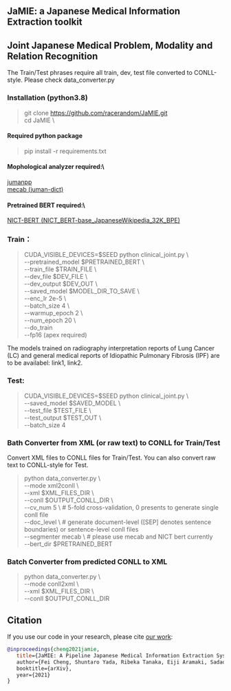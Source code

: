 ## JaMIE: a Japanese Medical Information Extraction toolkit

[comment]: <> (## [PRISM] Medical Tag recognition and Disease certainty classification)

[comment]: <> (## pipeline processes: )

[comment]: <> (### [medical tag recognition] -> [disease certainty classification])

[comment]: <> (## Install)

[comment]: <> (> git clone URL  )

[comment]: <> (> cd XX)

[comment]: <> (Copy the processed data &#40;in 黒橋研 server&#41; into the 'data' folder in XX. )

[comment]: <> (## step1: medical tag recognition:)

[comment]: <> (### Train and test:)

[comment]: <> (> python clinical\_ner.py \\  )

[comment]: <> (> --corpus 'goku' \\  )

[comment]: <> (> --model 'checkpoints/ner/' \\ # save model   )

[comment]: <> (> --epoch 5 \\  )

[comment]: <> (> --batch 16 \\  )

[comment]: <> (> --do_train )

[comment]: <> (### Test:)

[comment]: <> (> python clinical\_ner.py \\  )

[comment]: <> (> --corpus 'goku' \\  )

[comment]: <> (> --model 'checkpoints/ner/' # load model  )

[comment]: <> (Predicted texts will be located in the 'outputs' folder.)

[comment]: <> (### Evaluation:)

[comment]: <> (> cd conlleval  )

[comment]: <> (> python conlleval.py < ../outputs/ner\_goku\_ep5\_eval.txt)

[comment]: <> (## step2: disease certainty classification)

[comment]: <> (### Train and test:)

[comment]: <> (> python clinical\_cert.py \\  )

[comment]: <> (> --corpus 'goku' \\  )

[comment]: <> (> --model 'checkpoints/cert/' \\ # save model  )

[comment]: <> (> --ner\_out 'outputs/ner\_goku\_ep3\_out.txt' \\  # predicted ner results with BIO format  )

[comment]: <> (> --epoch 3 \\  )

[comment]: <> (> --batch 16 \\  )

[comment]: <> (> --do_train )

[comment]: <> (### Test:)

[comment]: <> (> python clinical\_cert.py \\  )

[comment]: <> (> --corpus 'goku' \\  )

[comment]: <> (> --model 'checkpoints/cert/' # load model  )

[comment]: <> (> --ner\_out 'outputs/ner\_goku\_ep3\_out.txt'   # predicted ner results with BIO format)

[comment]: <> (Predicted texts will be located in the 'outputs' folder.)

## Joint Japanese Medical Problem, Modality and Relation Recognition

The Train/Test phrases require all train, dev, test file converted to CONLL-style. Please check data_converter.py

### Installation (python3.8)
> git clone https://github.com/racerandom/JaMIE.git \
> cd JaMIE \
#### Required python package
> pip install -r requirements.txt 

#### Mophological analyzer required:\
[jumanpp](https://github.com/ku-nlp/jumanpp)\
[mecab (juman-dict)](https://taku910.github.io/mecab/)

#### Pretrained BERT required:\
[NICT-BERT (NICT_BERT-base_JapaneseWikipedia_32K_BPE)](https://alaginrc.nict.go.jp/nict-bert/index.html)

### Train：  
> CUDA_VISIBLE_DEVICES=$SEED python clinical_joint.py \ \
>    --pretrained_model $PRETRAINED_BERT \ \
>    --train_file $TRAIN_FILE \ \
>    --dev_file $DEV_FILE \ \
>    --dev_output $DEV_OUT \ \
>    --saved_model $MODEL_DIR_TO_SAVE \ \
>    --enc_lr 2e-5 \ \
>    --batch_size 4 \ \
>    --warmup_epoch 2 \ \
>    --num_epoch 20 \ \
>    --do_train \
>    --fp16 (apex required)

The models trained on radiography interpretation reports of Lung Cancer (LC) and general medical reports of Idiopathic Pulmonary Fibrosis (IPF) are to be availabel: link1, link2.

### Test:
> CUDA_VISIBLE_DEVICES=$SEED python clinical_joint.py \ \
>    --saved_model $SAVED_MODEL \ \
>    --test_file $TEST_FILE \ \
>    --test_output $TEST_OUT \ \
>    --batch_size 4



### Bath Converter from XML (or raw text) to CONLL for Train/Test

Convert XML files to CONLL files for Train/Test. You can also convert raw text to CONLL-style for Test.

> python data_converter.py \ \
>    --mode xml2conll \ \
>    --xml $XML_FILES_DIR \ \
>    --conll $OUTPUT_CONLL_DIR \ \
>    --cv_num 5 \ # 5-fold cross-validation, 0 presents to generate single conll file\
>    --doc_level \ # generate document-level ([SEP] denotes sentence boundaries) or sentence-level conll files\
>    --segmenter mecab \ # please use mecab and NICT bert currently\
>    --bert_dir $PRETRAINED_BERT 

### Batch Converter from predicted CONLL to XML
> python data_converter.py \ \
>    --mode conll2xml \ \
>    --xml $XML_FILES_DIR \ \
>    --conll $OUTPUT_CONLL_DIR 


## Citation
If you use our code in your research, please cite [our work](https://arxiv.org/pdf/2111.04261):
```bibtex
@inproceedings{cheng2021jamie,
   title={JaMIE: A Pipeline Japanese Medical Information Extraction System,
   author={Fei Cheng, Shuntaro Yada, Ribeka Tanaka, Eiji Aramaki, Sadao Kurohashi},
   booktitle={arXiv},
   year={2021}
}
```



